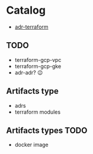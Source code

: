 # Catalog

- [adr-terraform](https://github.com/hekonsek/adr-terraform/blob/main/_agents.md)

## TODO

- terraform-gcp-vpc
- terraform-gcp-gke
- adr-adr? 😉

## Artifacts type

- adrs
- terraform modules

## Artifacts types TODO

- docker image